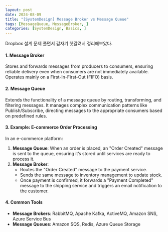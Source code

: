 ```yaml
---
layout: post
date: 2024-08-09
title: "[SystemDesign] Message Broker vs Message Queue"
tags: [MessageQueue, MessageBroker, ]
categories: [SystemDesign, Basics, ]
---
```



Dropbox 설계 문제 풀면서 갑자기 헷갈려서 정리해보았다. 


#### **1. Message Broker**


Stores and forwards messages from producers to consumers, ensuring reliable delivery even when consumers are not immediately available. Operates mainly on a First-In-First-Out (FIFO) basis.


#### **2. Message Queue**


Extends the functionality of a message queue by routing, transforming, and filtering messages. It manages complex communication patterns like Publish/Subscribe, directing messages to the appropriate consumers based on predefined rules.


#### **3. Example: E-commerce Order Processing**


In an e-commerce platform:

1. **Message Queue**: When an order is placed, an "Order Created" message is sent to the queue, ensuring it’s stored until services are ready to process it.
2. **Message Broker**:
	- Routes the "Order Created" message to the payment service.
	- Sends the same message to inventory management to update stock.
	- Once payment is confirmed, it forwards a "Payment Completed" message to the shipping service and triggers an email notification to the customer.

#### **4. Common Tools**

- **Message Brokers**: RabbitMQ, Apache Kafka, ActiveMQ, Amazon SNS, Azure Service Bus
- **Message Queues**: Amazon SQS, Redis, Azure Queue Storage
